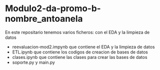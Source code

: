 # Modulo2-da-promo-b-nombre_antoanela
En este repositario tenemos varios ficheros:
 con el EDA y la limpieza de datos
- reevaluacion-mod2.impynb que contiene el EDA y la limpieza de datos
- ETL.ipynb que contiene los codigos de creacion de bases de datos
- clases.ipynb que contiene las clases para crear las bases de datos
- soporte.py y main.py
